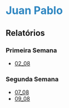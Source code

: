 # <span style="color: #2e86c1;">**Juan Pablo**</span>

## **Relatórios**

### Primeira Semana
- [02_08](relatorios/semana1/02_08.md)

### Segunda Semana
- [07_08](relatorios/semana2/07_08.md)
- [09_08](relatorios/semana2/segundoRelatorio/09_08.md)
